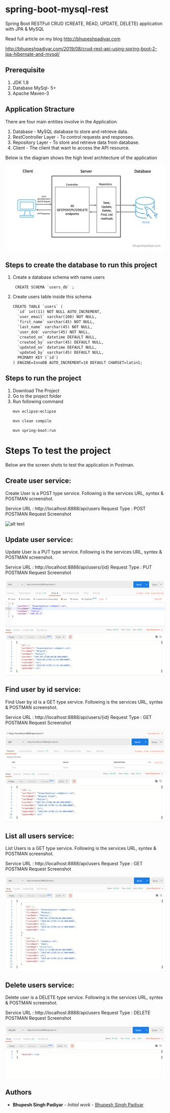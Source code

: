 # spring-boot-mysql-rest
Spring Boot RESTFull CRUD (CREATE, READ, UPDATE, DELETE) application with JPA &amp; MySQL 

Read full article on my blog http://bhupeshpadiyar.com

http://bhupeshpadiyar.com/2019/08/crud-rest-api-using-spring-boot-2-jpa-hibernate-and-mysql/



## Prerequisite
1. JDK 1.8
2. Database MySql- 5+ 
3. Apache Maven-3

## Application Stracture
There are four main entities involve in the Application  
1. Database - MySQL database to store and retrieve data.
2. RestController Layer - To control requests and responses.
3. Repository Layer - To store and retrieve data from database.
4. Client - The client that want to access the API resource.


Below is the diagram shows the high level architecture of the application


![alt text](https://raw.githubusercontent.com/bhupeshpadiyar/spring-boot-mysql-rest/master/src/main/resources/static/sbmr-application-architecture.png)



## Steps to create the database to run this project
1. Create a database schema with name users
     ```
      CREATE SCHEMA `users_db` ;
      ```
2. Create users table inside this schema
    ```
    CREATE TABLE `users` (
      `id` int(11) NOT NULL AUTO_INCREMENT,
      `user_email` varchar(100) NOT NULL,
      `first_name` varchar(45) NOT NULL,
      `last_name` varchar(45) NOT NULL,
      `user_dob` varchar(45) NOT NULL,
      `created_on` datetime DEFAULT NULL,
      `created_by` varchar(45) DEFAULT NULL,
      `updated_on` datetime DEFAULT NULL,
      `updated_by` varchar(45) DEFAULT NULL,
      PRIMARY KEY (`id`)
    ) ENGINE=InnoDB AUTO_INCREMENT=18 DEFAULT CHARSET=latin1;
    ```
    

## Steps to run the project
1. Download The Project
2. Go to the project folder
3. Run following command
      ```
      mvn eclipse:eclipse
      ```
      ```
      mvn clean compile
      ```
      ```
      mvn spring-boot:run
      ```
      
# Steps To test the project
Below are the screen shots to test the application in Postman.



## Create user service:

Create User is a POST type service. Following is the services URL, syntex & POSTMAN screenshot.

Service URL : http://localhost:8888/api/users
Request Type : POST
POSTMAN Request Screenshot

![alt text](https://raw.githubusercontent.com/bhupeshpadiyar/spring-boot-mysql-rest/master/src/main/resources/static/images/sbmr_postman_create_user.png)

## Update user service:

Update User is a PUT type service. Following is the services URL, syntex & POSTMAN screenshot.

Service URL : http://localhost:8888/api/users/{id}
Request Type : PUT
POSTMAN Request Screenshot


![alt text](https://raw.githubusercontent.com/bhupeshpadiyar/spring-boot-mysql-rest/master/src/main/resources/static/sbmr_postman_update_user.png)


## Find user by id service:

Find User by id is a GET type service. Following is the services URL, syntex & POSTMAN screenshot.


Service URL : http://localhost:8888/api/users/{id}
Request Type : GET
POSTMAN Request Screenshot


![alt text](https://raw.githubusercontent.com/bhupeshpadiyar/spring-boot-mysql-rest/master/src/main/resources/static/sbmr_postman_find_user.png)


## List all users service:

List Users is a GET type service. Following is the services URL, syntex & POSTMAN screenshot.


Service URL : http://localhost:8888/api/users
Request Type : GET
POSTMAN Request Screenshot

![alt text](https://raw.githubusercontent.com/bhupeshpadiyar/spring-boot-mysql-rest/master/src/main/resources/static/sbmr_postman_list_user.png)

## Delete users service:

Delete user is a DELETE type service. Following is the services URL, syntex & POSTMAN screenshot.


Service URL : http://localhost:8888/api/users
Request Type : DELETE
POSTMAN Request Screenshot

![alt text](https://raw.githubusercontent.com/bhupeshpadiyar/spring-boot-mysql-rest/master/src/main/resources/static/sbmr_postman_delete_user.png)



## Authors

* **Bhupesh Singh Padiyar** - *Initial work* - [Bhupesh Singh Padiyar](https://github.com/bhupeshpadiyar)

